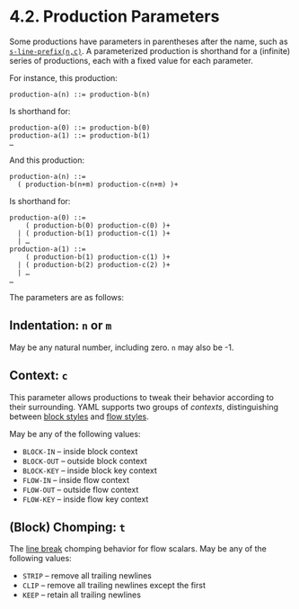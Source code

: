 # 4.2. Production Parameters

Some productions have parameters in parentheses after the name, such as [`s-line-prefix(n,c)`](https://yaml.org/spec/1.2.2/#rule-s-line-prefix). A parameterized production is shorthand for a (infinite) series of productions, each with a fixed value for each parameter.

For instance, this production:

```
production-a(n) ::= production-b(n)
```

Is shorthand for:

```
production-a(0) ::= production-b(0)
production-a(1) ::= production-b(1)
…
```

And this production:

```
production-a(n) ::=
  ( production-b(n+m) production-c(n+m) )+
```

Is shorthand for:

```
production-a(0) ::=
    ( production-b(0) production-c(0) )+
  | ( production-b(1) production-c(1) )+
  | …
production-a(1) ::=
    ( production-b(1) production-c(1) )+
  | ( production-b(2) production-c(2) )+
  | …
…
```

The parameters are as follows:

## Indentation: `n` or `m`

May be any natural number, including zero. `n` may also be -1.

## Context: `c`

This parameter allows productions to tweak their behavior according to their surrounding. YAML supports two groups of *contexts*, distinguishing between [block styles](https://yaml.org/spec/1.2.2/#block-style-productions) and [flow styles](https://yaml.org/spec/1.2.2/#flow-style-productions).

May be any of the following values:

- `BLOCK-IN` – inside block context
- `BLOCK-OUT` – outside block context
- `BLOCK-KEY` – inside block key context
- `FLOW-IN` – inside flow context
- `FLOW-OUT` – outside flow context
- `FLOW-KEY` – inside flow key context

## (Block) Chomping: `t`

The [line break](https://yaml.org/spec/1.2.2/#line-break-characters) chomping behavior for flow scalars. May be any of the following values:

- `STRIP` – remove all trailing newlines
- `CLIP` – remove all trailing newlines except the first
- `KEEP` – retain all trailing newlines